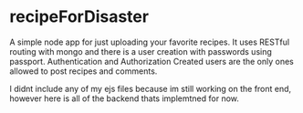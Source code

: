 # recipeForDisaster

A simple node app for just uploading your favorite recipes.
It uses RESTful routing with mongo and there is a user creation with passwords using passport.
Authentication and Authorization
Created users are the only ones allowed to post recipes and comments.

I didnt include any of my ejs files because im still working on the front end, however
here is all of the backend thats implemtned for now. 
